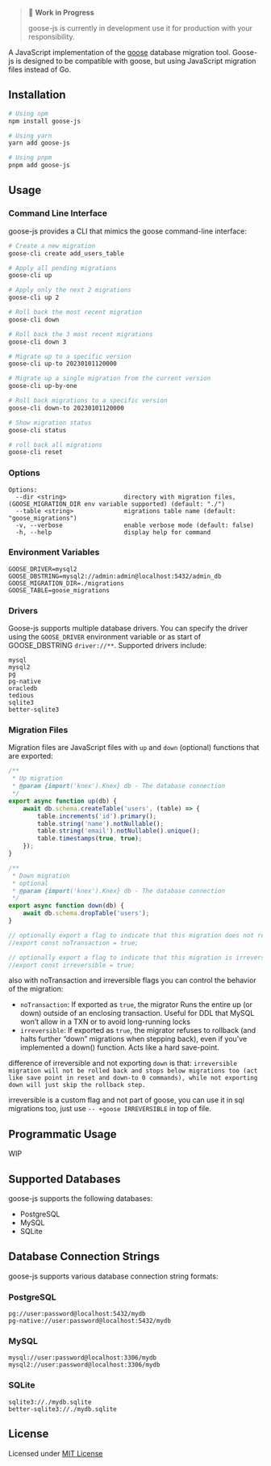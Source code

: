 > 🚧 **Work in Progress**
>
> goose-js is currently in development use it for production with your responsibility.

A JavaScript implementation of the [goose](https://github.com/pressly/goose) database migration tool. Goose-js is
designed to be compatible with goose, but using JavaScript migration files instead of Go.

## Installation

```bash
# Using npm
npm install goose-js

# Using yarn
yarn add goose-js

# Using pnpm
pnpm add goose-js
```

## Usage

### Command Line Interface

goose-js provides a CLI that mimics the goose command-line interface:

```bash
# Create a new migration
goose-cli create add_users_table

# Apply all pending migrations
goose-cli up

# Apply only the next 2 migrations
goose-cli up 2

# Roll back the most recent migration
goose-cli down

# Roll back the 3 most recent migrations
goose-cli down 3

# Migrate up to a specific version
goose-cli up-to 20230101120000

# Migrate up a single migration from the current version
goose-cli up-by-one

# Roll back migrations to a specific version
goose-cli down-to 20230101120000

# Show migration status
goose-cli status

# roll back all migrations
goose-cli reset
```

### Options

```
Options:
  --dir <string>                directory with migration files, (GOOSE_MIGRATION_DIR env variable supported) (default: "./")
  --table <string>              migrations table name (default: "goose_migrations")
  -v, --verbose                 enable verbose mode (default: false)
  -h, --help                    display help for command
```

### Environment Variables

```
GOOSE_DRIVER=mysql2
GOOSE_DBSTRING=mysql2://admin:admin@localhost:5432/admin_db
GOOSE_MIGRATION_DIR=./migrations
GOOSE_TABLE=goose_migrations
```

### Drivers

Goose-js supports multiple database drivers. You can specify the driver using the `GOOSE_DRIVER` environment variable or
as start of GOOSE_DBSTRING `driver://**`. Supported drivers include:

```
mysql
mysql2
pg
pg-native
oracledb
tedious
sqlite3
better-sqlite3
```

### Migration Files

Migration files are JavaScript files with `up` and `down` (optional) functions that are exported:

```javascript
/**
 * Up migration
 * @param {import('knex').Knex} db - The database connection
 */
export async function up(db) {
    await db.schema.createTable('users', (table) => {
        table.increments('id').primary();
        table.string('name').notNullable();
        table.string('email').notNullable().unique();
        table.timestamps(true, true);
    });
}

/**
 * Down migration
 * optional
 * @param {import('knex').Knex} db - The database connection
 */
export async function down(db) {
    await db.schema.dropTable('users');
}

// optionally export a flag to indicate that this migration does not require a transaction (default is false)
//export const noTransaction = true;

// optionally export a flag to indicate that this migration is irreversible (default is false)
//export const irreversible = true;
```
also with noTransaction and irreversible flags you can control the behavior of the migration:
- `noTransaction`: If exported as `true`, the migrator Runs the entire up (or down) outside of an enclosing transaction. Useful for DDL that MySQL won’t allow in a TXN or to avoid long-running locks
- `irreversible`: If exported as `true`, the migrator refuses to rollback (and halts further “down” migrations when stepping back), even if you’ve implemented a down() function. Acts like a hard save-point.

difference of irreversible and not exporting `down` is that: 
`irreversible migration will not be rolled back and stops below migrations too (act like save point in reset and down-to 0 commands), while not exporting down will just skip the rollback step.`

irreversible is a custom flag and not part of goose, you can use it in sql migrations too, just use `-- +goose IRREVERSIBLE` in top of file.

## Programmatic Usage

WIP

## Supported Databases

goose-js supports the following databases:

- PostgreSQL
- MySQL
- SQLite

## Database Connection Strings

goose-js supports various database connection string formats:

### PostgreSQL

```
pg://user:password@localhost:5432/mydb
pg-native://user:password@localhost:5432/mydb
```

### MySQL

```
mysql://user:password@localhost:3306/mydb
mysql2://user:password@localhost:3306/mydb
```

### SQLite

```
sqlite3://./mydb.sqlite
better-sqlite3://./mydb.sqlite
```

## License

Licensed under [MIT License](./LICENSE)

